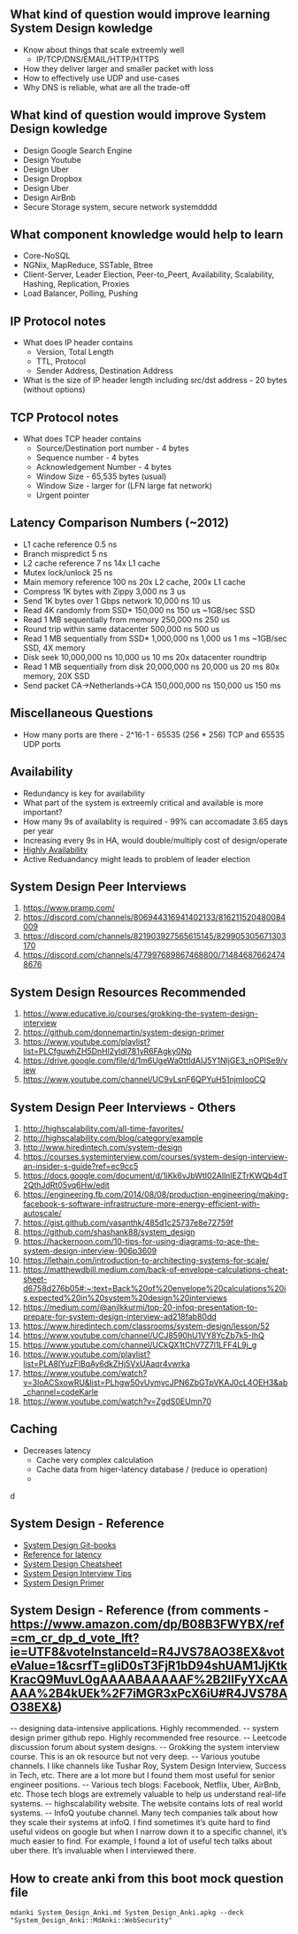 ## What kind of question would improve learning System Design kowledge

* Know about things that scale extreemly well
  * IP/TCP/DNS/EMAIL/HTTP/HTTPS
* How they deliver larger and smaller packet with loss
* How to effectively use UDP and use-cases
* Why DNS is reliable, what are all the trade-off

## What kind of question would improve System Design kowledge

* Design Google Search Engine
* Design Youtube
* Design Uber
* Design Dropbox
* Design Uber
* Design AirBnb
* Secure Storage system, secure network systemdddd


## What component knowledge would help to learn

* Core-NoSQL
* NGNix, MapReduce, SSTable, Btree
* Client-Server, Leader Election, Peer-to_Peert, Availability, Scalability, Hashing, Replication, Proxies
* Load Balancer, Polling, Pushing

## IP Protocol notes

* What does IP header contains
  * Version, Total Length
  * TTL, Protocol
  * Sender Address, Destination Address
* What is the size of IP header length including src/dst address - 20 bytes (without options)

## TCP Protocol notes

* What does TCP header contains
  * Source/Destination port number - 4 bytes
  * Sequence number - 4 bytes
  * Acknowledgement Number - 4 bytes
  * Window Size - 65,535 bytes (usual)
  * Window Size - larger for (LFN large fat network)
  * Urgent pointer 


## Latency Comparison Numbers (~2012)

* L1 cache reference                           0.5 ns
* Branch mispredict                            5   ns
* L2 cache reference                           7   ns                      14x L1 cache
* Mutex lock/unlock                           25   ns
* Main memory reference                      100   ns                      20x L2 cache, 200x L1 cache
* Compress 1K bytes with Zippy             3,000   ns        3 us
* Send 1K bytes over 1 Gbps network       10,000   ns       10 us
* Read 4K randomly from SSD*             150,000   ns      150 us          ~1GB/sec SSD
* Read 1 MB sequentially from memory     250,000   ns      250 us
* Round trip within same datacenter      500,000   ns      500 us
* Read 1 MB sequentially from SSD*     1,000,000   ns    1,000 us    1 ms  ~1GB/sec SSD, 4X memory
* Disk seek                           10,000,000   ns   10,000 us   10 ms  20x datacenter roundtrip
* Read 1 MB sequentially from disk    20,000,000   ns   20,000 us   20 ms  80x memory, 20X SSD
* Send packet CA->Netherlands->CA    150,000,000   ns  150,000 us  150 ms

## Miscellaneous Questions

* How many ports are there - 2^16-1 - 65535 (256  * 256) TCP and 65535 UDP ports

## Availability

* Redundancy is key for availability
* What part of the system is extreemly critical and available is more important?
* How many 9s of availablity is required - 99% can accomadate 3.65 days per year
* Increasing every 9s in HA, would double/multiply cost of design/operate
* [Highly Availability](https://en.wikipedia.org/wiki/High_availability)
* Active Reduandancy might leads to problem of leader election

## System Design Peer Interviews

1. https://www.pramp.com/
1. https://discord.com/channels/806944316941402133/816211520480084009
1. https://discord.com/channels/821903927565615145/829905305671303170
1. https://discord.com/channels/477997689867468800/714846876624748676


## System Design Resources Recommended
1. https://www.educative.io/courses/grokking-the-system-design-interview
1. https://github.com/donnemartin/system-design-primer
1. https://www.youtube.com/playlist?list=PLCfguwhZH5DnHl2yldI781yR6FAgky0Np
1. https://drive.google.com/file/d/1m6UgeWa0ttIdAIJ5Y1NljGE3_nOPlSe9/view
1. https://www.youtube.com/channel/UC9vLsnF6QPYuH51njmIooCQ

## System Design Peer Interviews - Others

1. http://highscalability.com/all-time-favorites/
1. http://highscalability.com/blog/category/example  
1. http://www.hiredintech.com/system-design
1. https://courses.systeminterview.com/courses/system-design-interview-an-insider-s-guide?ref=ec9cc5
1. https://docs.google.com/document/d/1iKk6vJbWtI02AllnIEZTrKWQb4dT2QthJdRt05vq6Hw/edit
1. https://engineering.fb.com/2014/08/08/production-engineering/making-facebook-s-software-infrastructure-more-energy-efficient-with-autoscale/
1. https://gist.github.com/vasanthk/485d1c25737e8e72759f
1. https://github.com/shashank88/system_design
1. https://hackernoon.com/10-tips-for-using-diagrams-to-ace-the-system-design-interview-906p3609
1. https://lethain.com/introduction-to-architecting-systems-for-scale/
1. https://matthewdbill.medium.com/back-of-envelope-calculations-cheat-sheet-d6758d276b05#:~:text=Back%20of%20envelope%20calculations%20is,expected%20in%20system%20design%20interviews
1. https://medium.com/@anilkkurmi/top-20-infoq-presentation-to-prepare-for-system-design-interview-ad218fab80dd
1. https://www.hiredintech.com/classrooms/system-design/lesson/52
1. https://www.youtube.com/channel/UCJ8590hU1VY8YcZb7k5-IhQ
1. https://www.youtube.com/channel/UCkQX1tChV7Z7l1LFF4L9j_g
1. https://www.youtube.com/playlist?list=PLA8lYuzFlBqAy6dkZHj5VxUAaqr4vwrka
1. https://www.youtube.com/watch?v=3loACSxowRU&list=PLhgw50vUymycJPN6ZbGTpVKAJ0cL4OEH3&ab_channel=codeKarle
1. https://www.youtube.com/watch?v=ZgdS0EUmn70


## Caching

* Decreases latency
  * Cache very complex calculation
  * Cache data from higer-latency database / (reduce io operation)
  * 
d

## System Design - Reference

* [System Design Git-books](https://aaronice.gitbook.io/system-design/)
* [Reference for latency](https://gist.github.com/jboner/2841832)
* [System Design Cheatsheet](https://gist.github.com/vasanthk/485d1c25737e8e72759f)
* [System Design Interview Tips](https://github.com/checkcheckzz/system-design-interview)
* [System Design Primer](https://github.com/donnemartin/system-design-primer)

## System Design - Reference (from comments - https://www.amazon.com/dp/B08B3FWYBX/ref=cm_cr_dp_d_vote_lft?ie=UTF8&voteInstanceId=R4JVS78AO38EX&voteValue=1&csrfT=gliD0sT3FjR1bD94shUAM1JjKtkKracQ9MuvL0gAAAABAAAAAF%2B2IIFyYXcAAAAA%2B4kUEk%2F7iMGR3xPcX6iU#R4JVS78AO38EX&)

-- designing data-intensive applications. Highly recommended.
-- system design primer github repo. Highly recommended free resource.
-- Leetcode discussion forum about system designs.
-- Grokking the system interview course. This is an ok resource but not very deep.
-- Various youtube channels. I like channels like Tushar Roy, System Design Interview, Success in Tech, etc. There are a lot more but I found them most useful for senior engineer positions.
-- Various tech blogs: Facebook, Netflix, Uber, AirBnb, etc. Those tech blogs are extremely valuable to help us understand real-life systems.
-- highscalability website. The website contains lots of real world systems.
-- InfoQ youtube channel. Many tech companies talk about how they scale their systems at infoQ. I find sometimes it’s quite hard to find useful videos on google but when I narrow down it to a specific channel, it’s much easier to find. For example, I found a lot of useful tech talks about uber there. It’s invaluable when I interviewed there.

## How to create anki from this boot mock question file

```
mdanki System_Design_Anki.md System_Design_Anki.apkg --deck "System_Design_Anki::MdAnki::WebSecurity"
```

